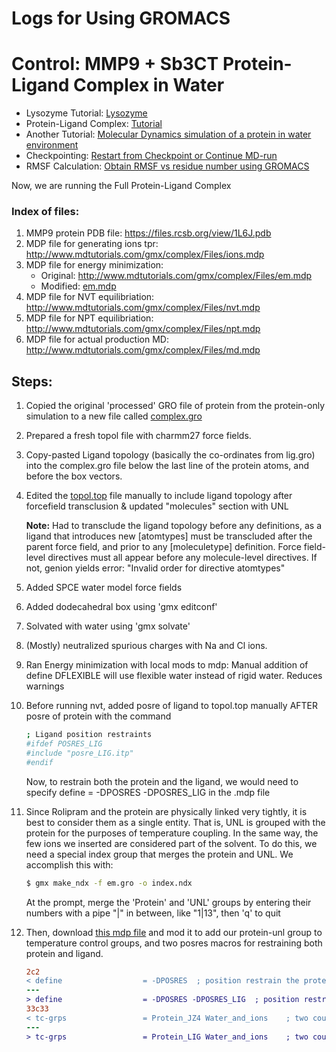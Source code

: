 # Logs for Using GROMACS

# Control: MMP9 + Sb3CT Protein-Ligand Complex in Water

* Lysozyme Tutorial: [Lysozyme](http://www.mdtutorials.com/gmx/lysozyme/index.html)
* Protein-Ligand Complex: [Tutorial](http://www.mdtutorials.com/gmx/complex/)
* Another Tutorial: [Molecular Dynamics simulation of a protein in water environment](https://www.compchems.com/gromacs-tutorial-molecular-dynamics-simulation-of-a-protein-in-water-environment/#protein-selection-and-initial-setup)
* Checkpointing: [Restart from Checkpoint or Continue MD-run](https://www.compchems.com/extend-or-continue-a-gromacs-simulation/)
* RMSF Calculation: [Obtain RMSF vs residue number using GROMACS](https://www.compchems.com/how-to-compute-the-rmsf-using-gromacs/)


Now, we are running the Full Protein-Ligand Complex 

### Index of files:
 
1. MMP9 protein PDB file: https://files.rcsb.org/view/1L6J.pdb
2. MDP file for generating ions tpr: http://www.mdtutorials.com/gmx/complex/Files/ions.mdp
3. MDP file for energy minimization: 
    * Original: http://www.mdtutorials.com/gmx/complex/Files/em.mdp
    * Modified: [em.mdp](em.mdp)
4. MDP file for NVT equilibriation: http://www.mdtutorials.com/gmx/complex/Files/nvt.mdp
5. MDP file for NPT equilibriation: http://www.mdtutorials.com/gmx/complex/Files/npt.mdp
6. MDP file for actual production MD: http://www.mdtutorials.com/gmx/complex/Files/md.mdp

## Steps:
1. Copied the original 'processed' GRO file of protein from the protein-only simulation to a new file called [complex.gro](complex.gro)
2. Prepared a fresh topol file with charmm27 force fields.
3. Copy-pasted Ligand topology (basically the co-ordinates from lig.gro) into the complex.gro file below the last line of the protein atoms, and before the box vectors.
4. Edited the [topol.top](topol.top) file manually to include ligand topology after forcefield transclusion & updated "molecules" section with UNL
    
    **Note:** Had to transclude the ligand topology before any definitions, as a ligand that introduces new [atomtypes] must be transcluded
              after the parent force field, and prior to any [moleculetype] definition. Force field-level directives must all appear before
              any molecule-level directives. If not, genion yields error: "Invalid order for directive atomtypes"

5. Added SPCE water model force fields  
6. Added dodecahedral box using 'gmx editconf'
7. Solvated with water using 'gmx solvate'
8. (Mostly) neutralized  spurious charges with Na and Cl ions.
9. Ran Energy minimization with local mods to mdp: Manual addition of define DFLEXIBLE will use flexible water instead of rigid water. Reduces warnings
10. Before running nvt, added posre of ligand to topol.top manually AFTER posre of protein with the command

    ```bash
    ; Ligand position restraints
    #ifdef POSRES_LIG
    #include "posre_LIG.itp"
    #endif
    ```
    Now, to restrain both the protein and the ligand, we would need to specify define = -DPOSRES -DPOSRES_LIG in the .mdp file
11. Since Rolipram and the protein are physically linked very tightly, it is best to consider them as a single entity. That is, UNL is grouped with the protein for the purposes of temperature coupling. In the same way, the few ions we inserted are considered part of the solvent. To do this, we need a special index group that merges the protein and UNL. We accomplish this with:

    ```bash
    $ gmx make_ndx -f em.gro -o index.ndx
    ```
    At the prompt, merge the 'Protein' and 'UNL' groups by entering their numbers with a pipe "|" in between, like "1|13", then 'q' to quit
12. Then, download [this mdp file](http://www.mdtutorials.com/gmx/complex/Files/nvt.mdp) and mod it to add our protein-unl group to temperature control groups, and two posres macros for restraining both protein and ligand.

    ```diff
    2c2
    < define                  = -DPOSRES  ; position restrain the protein and ligand
    ---
    > define                  = -DPOSRES -DPOSRES_LIG  ; position restrain the protein and ligand
    33c33
    < tc-grps                 = Protein_JZ4 Water_and_ions    ; two coupling groups - more accurate
    ---
    > tc-grps                 = Protein_LIG Water_and_ions    ; two coupling groups - more accurate
    ```

